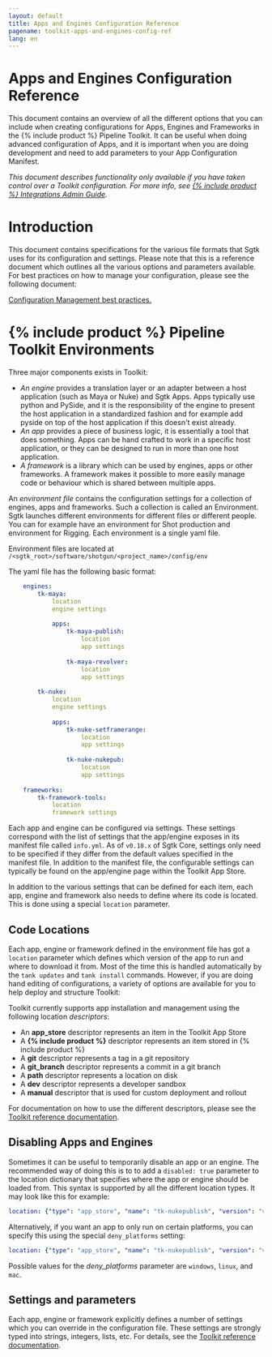 ```yaml
---
layout: default
title: Apps and Engines Configuration Reference
pagename: toolkit-apps-and-engines-config-ref
lang: en
---
```


# Apps and Engines Configuration Reference

This document contains an overview of all the different options that you can include when creating configurations for Apps, Engines and Frameworks in the {% include product %} Pipeline Toolkit. It can be useful when doing advanced configuration of Apps, and it is important when you are doing development and need to add parameters to your App Configuration Manifest.  

_This document describes functionality only available if you have taken control over a Toolkit configuration. For more info, see [{% include product %} Integrations Admin Guide](https://support.shotgunsoftware.com/hc/en-us/articles/115000067493)._

# Introduction

This document contains specifications for the various file formats that Sgtk uses for its configuration and settings. Please note that this is a reference document which outlines all the various options and parameters available. For best practices on how to manage your configuration, please see the following document:

[Configuration Management best practices.](https://support.shotgunsoftware.com/hc/en-us/articles/219033168)

# {% include product %} Pipeline Toolkit Environments

Three major components exists in Toolkit:

-   _An engine_ provides a translation layer or an adapter between a host application (such as Maya or Nuke) and Sgtk Apps. Apps typically use python and PySide, and it is the responsibility of the engine to present the host application in a standardized fashion and for example add pyside on top of the host application if this doesn't exist already.
-   _An app_ provides a piece of business logic, it is essentially a tool that does something. Apps can be hand crafted to work in a specific host application, or they can be designed to run in more than one host application.
-   _A framework_ is a library which can be used by engines, apps or other frameworks. A framework makes it possible to more easily manage code or behaviour which is shared between multiple apps.
    
An _environment file_ contains the configuration settings for a collection of engines, apps and frameworks. Such a collection is called an Environment. Sgtk launches different environments for different files or different people. You can for example have an environment for Shot production and environment for Rigging. Each environment is a single yaml file.

Environment files are located at `/<sgtk_root>/software/shotgun/<project_name>/config/env`

The yaml file has the following basic format:

```yaml
    engines:
        tk-maya:
            location
            engine settings
    
            apps:
                tk-maya-publish:
                    location
                    app settings
    
                tk-maya-revolver:
                    location
                    app settings
    
        tk-nuke:
            location
            engine settings
    
            apps:
                tk-nuke-setframerange:
                    location
                    app settings
    
                tk-nuke-nukepub:
                    location
                    app settings
    
    frameworks:
        tk-framework-tools:
            location
            framework settings
```

Each app and engine can be configured via settings. These settings correspond with the list of settings that the app/engine exposes in its manifest file called `info.yml`. As of `v0.18.x` of Sgtk Core, settings only need to be specified if they differ from the default values specified in the manifest file. In addition to the manifest file, the configurable settings can typically be found on the app/engine page within the Toolkit App Store.

In addition to the various settings that can be defined for each item, each app, engine and framework also needs to define where its code is located. This is done using a special `location` parameter.

## Code Locations

Each app, engine or framework defined in the environment file has got a `location` parameter which defines which version of the app to run and where to download it from. Most of the time this is handled automatically by the `tank updates` and `tank install` commands. However, if you are doing hand editing of configurations, a variety of options are available for you to help deploy and structure Toolkit:

Toolkit currently supports app installation and management using the following location _descriptors_:

-   An **app_store** descriptor represents an item in the Toolkit App Store
-   A **{% include product %}** descriptor represents an item stored in {% include product %}
-   A **git** descriptor represents a tag in a git repository
-   A **git_branch** descriptor represents a commit in a git branch
-   A **path** descriptor represents a location on disk
-   A **dev** descriptor represents a developer sandbox
-   A **manual** descriptor that is used for custom deployment and rollout

For documentation on how to use the different descriptors, please see the [Toolkit reference documentation](http://developer.shotgunsoftware.com/tk-core/descriptor.html#descriptor-types).

## Disabling Apps and Engines

Sometimes it can be useful to temporarily disable an app or an engine. The recommended way of doing this is to to add a `disabled: true` parameter to the location dictionary that specifies where the app or engine should be loaded from. This syntax is supported by all the different location types. It may look like this for example:

```yaml
location: {"type": "app_store", "name": "tk-nukepublish", "version": "v0.5.0", "disabled": true}
```

Alternatively, if you want an app to only run on certain platforms, you can specify this using the special `deny_platforms` setting:

```yaml
location: {"type": "app_store", "name": "tk-nukepublish", "version": "v0.5.0", "deny_platforms": [windows, linux]}
```

Possible values for the  _deny_platforms_  parameter are `windows`, `linux`, and `mac`.

## Settings and parameters

Each app, engine or framework explicitly defines a number of settings which you can override in the configuration file. These settings are strongly typed into strings, integers, lists, etc. For details, see the [Toolkit reference documentation](http://developer.shotgunsoftware.com/tk-core/platform.html#configuration-and-info-yml-manifest).
